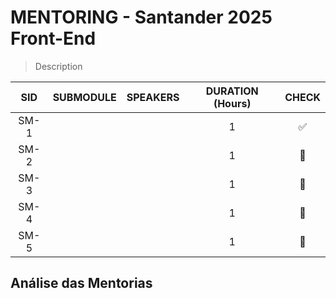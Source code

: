 # MENTORING - Santander 2025 Front-End 

> Description

|SID    |SUBMODULE                                        |SPEAKERS                                           	 	 |DURATION (Hours)  |CHECK              	 |
|:----: |:----                                            | :----                                                 	 |:----:            | :----:             	 |
|SM-1	|[]()               							  |                                                  	 	 |1                 | :white_check_mark: 	 |
|SM-2	|[]()               							  |                                                  	 	 |1                 | :white_square_button:  |
|SM-3	|[]()               							  |                                                  	 	 |1                 | :white_square_button:  |
|SM-4	|[]()               							  |                                                  	 	 |1                 | :white_square_button:  |
|SM-5	|[]()               							  |                                                  	 	 |1                 | :white_square_button:  |


## Análise das Mentorias


